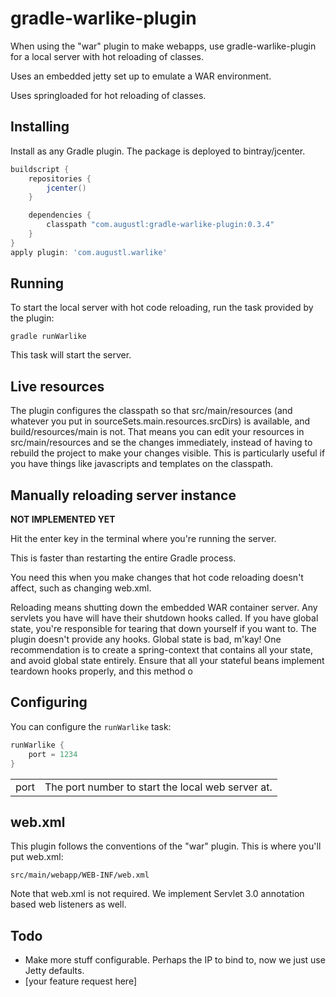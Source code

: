 # gradle-warlike-plugin

When using the "war" plugin to make webapps, use gradle-warlike-plugin for a local server with hot reloading of classes.

Uses an embedded jetty set up to emulate a WAR environment.

Uses springloaded for hot reloading of classes.

## Installing

Install as any Gradle plugin. The package is deployed to bintray/jcenter.

```groovy
buildscript {
    repositories {
        jcenter()
    }

    dependencies {
        classpath "com.augustl:gradle-warlike-plugin:0.3.4"
    }
}
apply plugin: 'com.augustl.warlike'
```

## Running

To start the local server with hot code reloading, run the task provided by the plugin:

`gradle runWarlike`

This task will start the server.

## Live resources

The plugin configures the classpath so that src/main/resources (and whatever you put in sourceSets.main.resources.srcDirs) is available, and build/resources/main is not. That means you can edit your resources in src/main/resources and se the changes immediately, instead of having to rebuild the project to make your changes visible. This is particularly useful if you have things like javascripts and templates on the classpath.

## Manually reloading server instance

**NOT IMPLEMENTED YET**

Hit the enter key in the terminal where you're running the server.

This is faster than restarting the entire Gradle process.

You need this when you make changes that hot code reloading doesn't affect, such as changing web.xml.

Reloading means shutting down the embedded WAR container server. Any servlets you have will have their shutdown hooks called. If you have global state, you're responsible for tearing that down yourself if you want to. The plugin doesn't provide any hooks. Global state is bad, m'kay! One recommendation is to create a spring-context that contains all your state, and avoid global state entirely. Ensure that all your stateful beans implement teardown hooks properly, and this method o

## Configuring

You can configure the `runWarlike` task:

```groovy
runWarlike {
    port = 1234
}
```

<table>
  <tr>
    <td>port</td>
    <td>The port number to start the local web server at.</td>
  </tr>
</table>


## web.xml

This plugin follows the conventions of the "war" plugin. This is where you'll put web.xml:

`src/main/webapp/WEB-INF/web.xml`

Note that web.xml is not required. We implement Servlet 3.0 annotation based web listeners as well.

## Todo

* Make more stuff configurable. Perhaps the IP to bind to, now we just use Jetty defaults.
* [your feature request here]
